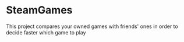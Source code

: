 # SteamGames
This project compares your owned games with friends' ones in order to decide faster which game to play
